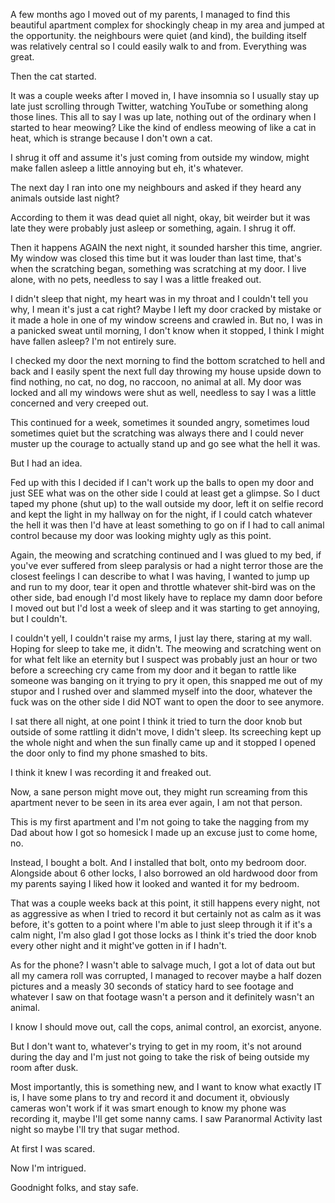 A few months ago I moved out of my parents, I managed to find this beautiful apartment complex for shockingly cheap in my area and jumped at the opportunity. the neighbours were quiet (and kind), the building itself was relatively central so I could easily walk to and from. Everything was great.

Then the cat started.

It was a couple weeks after I moved in, I have insomnia so I usually stay up late just scrolling through Twitter, watching YouTube or something along those lines. This all to say I was up late, nothing out of the ordinary when I started to hear meowing? Like the kind of endless meowing of like a cat in heat, which is strange because I don't own a cat. 

I shrug it off and assume it's just coming from outside my window, might make fallen asleep a little annoying but eh, it's whatever.

The next day I ran into one my neighbours and asked if they heard any animals outside last night?

According to them it was dead quiet all night, okay, bit weirder but it was late they were probably just asleep or something, again. I shrug it off.

Then it happens AGAIN the next night, it sounded harsher this time, angrier. My window was closed this time but it was louder than last time, that's when the scratching began, something was scratching at my door. I live alone, with no pets, needless to say I was a little freaked out.

I didn't sleep that night, my heart was in my throat and I couldn't tell you why, I mean it's just a cat right? Maybe I left my door cracked by mistake or it made a hole in one of my window screens and crawled in. But no, I was in a panicked sweat until morning, I don't know when it stopped, I think I might have fallen asleep? I'm not entirely sure.

I checked my door the next morning to find the bottom scratched to hell and back and I easily spent the next full day throwing my house upside down to find nothing, no cat, no dog, no raccoon, no animal at all. My door was locked and all my windows were shut as well, needless to say I was a little concerned and very creeped out.

This continued for a week, sometimes it sounded angry, sometimes loud sometimes quiet but the scratching was always there and I could never muster up the courage to actually stand up and go see what the hell it was.

But I had an idea.

Fed up with this I decided if I can't work up the balls to open my door and just SEE what was on the other side I could at least get a glimpse. So I duct taped my phone (shut up) to the wall outside my door, left it on selfie record and kept the light in my hallway on for the night, if I could catch whatever the hell it was then I'd have at least something to go on if I had to call animal control because my door was looking mighty ugly as this point.

Again, the meowing and scratching continued and I was glued to my bed, if you've ever suffered from sleep paralysis or had a night terror those are the closest feelings I can describe to what I was having, I wanted to jump up and run to my door, tear it open and throttle whatever shit-bird was on the other side, bad enough I'd most likely have to replace my damn door before I moved out but I'd lost a week of sleep and it was starting to get annoying, but I couldn't. 

I couldn't yell, I couldn't raise my arms, I just lay there, staring at my wall. Hoping for sleep to take me, it didn't. The meowing and scratching went on for what felt like an eternity but I suspect was probably just an hour or two before a screeching cry came from my door and it began to rattle like someone was banging on it trying to pry it open, this snapped me out of my stupor and I rushed over and slammed myself into the door, whatever the fuck was on the other side I did NOT want to open the door to see anymore.

I sat there all night, at one point I think it tried to turn the door knob but outside of some rattling it didn't move, I didn't sleep. Its screeching kept up the whole night and when the sun finally came up and it stopped I opened the door only to find my phone smashed to bits.

I think it knew I was recording it and freaked out.

Now, a sane person might move out, they might run screaming from this apartment never to be seen in its area ever again, I am not that person.

This is my first apartment and I'm not going to take the nagging from my Dad about how I got so homesick I made up an excuse just to come home, no.

Instead, I bought a bolt. And I installed that bolt, onto my bedroom door. Alongside about 6 other locks, I also borrowed an old hardwood door from my parents saying I liked how it looked and wanted it for my bedroom.

That was a couple weeks back at this point, it still happens every night, not as aggressive as when I tried to record it but certainly not as calm as it was before, it's gotten to a point where I'm able to just sleep through it if it's a calm night, I'm also glad I got those locks as I think it's tried the door knob every other night and it might've gotten in if I hadn't.

As for the phone? I wasn't able to salvage much, I got a lot of data out but all my camera roll was corrupted, I managed to recover maybe a half dozen pictures and a measly 30 seconds of staticy hard to see footage and whatever I saw on that footage wasn't a person and it definitely wasn't an animal.

I know I should move out, call the cops, animal control, an exorcist, anyone. 

But I don't want to, whatever's trying to get in my room, it's not around during the day and I'm just not going to take the risk of being outside my room after dusk. 

Most importantly, this is something new, and I want to know what exactly IT is, I have some plans to try and record it and document it, obviously cameras won't work if it was smart enough to know my phone was recording it, maybe I'll get some nanny cams. I saw Paranormal Activity last night so maybe I'll try that sugar method.

At first I was scared.

Now I'm intrigued.

Goodnight folks, and stay safe.